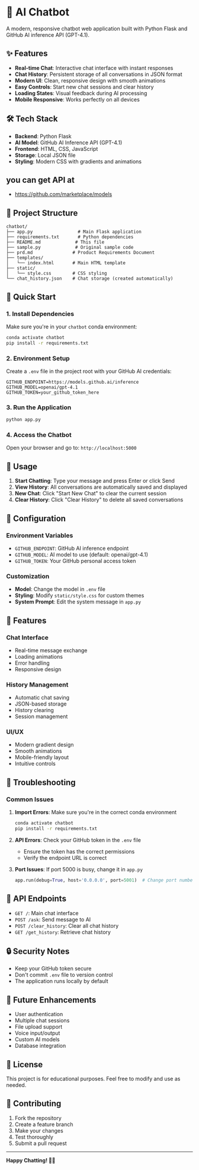 # 🤖 AI Chatbot

A modern, responsive chatbot web application built with Python Flask and GitHub AI inference API (GPT-4.1).

## ✨ Features

- **Real-time Chat**: Interactive chat interface with instant responses
- **Chat History**: Persistent storage of all conversations in JSON format
- **Modern UI**: Clean, responsive design with smooth animations
- **Easy Controls**: Start new chat sessions and clear history
- **Loading States**: Visual feedback during AI processing
- **Mobile Responsive**: Works perfectly on all devices

## 🛠️ Tech Stack

- **Backend**: Python Flask
- **AI Model**: GitHub AI Inference API (GPT-4.1)
- **Frontend**: HTML, CSS, JavaScript
- **Storage**: Local JSON file
- **Styling**: Modern CSS with gradients and animations

## you can get API at
- https://github.com/marketplace/models

## 📁 Project Structure

```
chatbot/
├── app.py                 # Main Flask application
├── requirements.txt       # Python dependencies
├── README.md             # This file
├── sample.py             # Original sample code
├── prd.md               # Product Requirements Document
├── templates/
│   └── index.html       # Main HTML template
├── static/
│   └── style.css        # CSS styling
└── chat_history.json    # Chat storage (created automatically)
```

## 🚀 Quick Start

### 1. Install Dependencies

Make sure you're in your `chatbot` conda environment:

```bash
conda activate chatbot
pip install -r requirements.txt
```

### 2. Environment Setup

Create a `.env` file in the project root with your GitHub AI credentials:

```env
GITHUB_ENDPOINT=https://models.github.ai/inference
GITHUB_MODEL=openai/gpt-4.1
GITHUB_TOKEN=your_github_token_here
```

### 3. Run the Application

```bash
python app.py
```

### 4. Access the Chatbot

Open your browser and go to: `http://localhost:5000`

## 🎯 Usage

1. **Start Chatting**: Type your message and press Enter or click Send
2. **View History**: All conversations are automatically saved and displayed
3. **New Chat**: Click "Start New Chat" to clear the current session
4. **Clear History**: Click "Clear History" to delete all saved conversations

## 🔧 Configuration

### Environment Variables

- `GITHUB_ENDPOINT`: GitHub AI inference endpoint
- `GITHUB_MODEL`: AI model to use (default: openai/gpt-4.1)
- `GITHUB_TOKEN`: Your GitHub personal access token

### Customization

- **Model**: Change the model in `.env` file
- **Styling**: Modify `static/style.css` for custom themes
- **System Prompt**: Edit the system message in `app.py`

## 📱 Features

### Chat Interface
- Real-time message exchange
- Loading animations
- Error handling
- Responsive design

### History Management
- Automatic chat saving
- JSON-based storage
- History clearing
- Session management

### UI/UX
- Modern gradient design
- Smooth animations
- Mobile-friendly layout
- Intuitive controls

## 🐛 Troubleshooting

### Common Issues

1. **Import Errors**: Make sure you're in the correct conda environment
   ```bash
   conda activate chatbot
   pip install -r requirements.txt
   ```

2. **API Errors**: Check your GitHub token in the `.env` file
   - Ensure the token has the correct permissions
   - Verify the endpoint URL is correct

3. **Port Issues**: If port 5000 is busy, change it in `app.py`
   ```python
   app.run(debug=True, host='0.0.0.0', port=5001)  # Change port number
   ```

## 📝 API Endpoints

- `GET /`: Main chat interface
- `POST /ask`: Send message to AI
- `POST /clear_history`: Clear all chat history
- `GET /get_history`: Retrieve chat history

## 🔒 Security Notes

- Keep your GitHub token secure
- Don't commit `.env` file to version control
- The application runs locally by default

## 🚀 Future Enhancements

- User authentication
- Multiple chat sessions
- File upload support
- Voice input/output
- Custom AI models
- Database integration

## 📄 License

This project is for educational purposes. Feel free to modify and use as needed.

## 🤝 Contributing

1. Fork the repository
2. Create a feature branch
3. Make your changes
4. Test thoroughly
5. Submit a pull request

---

**Happy Chatting! 🤖✨** 
